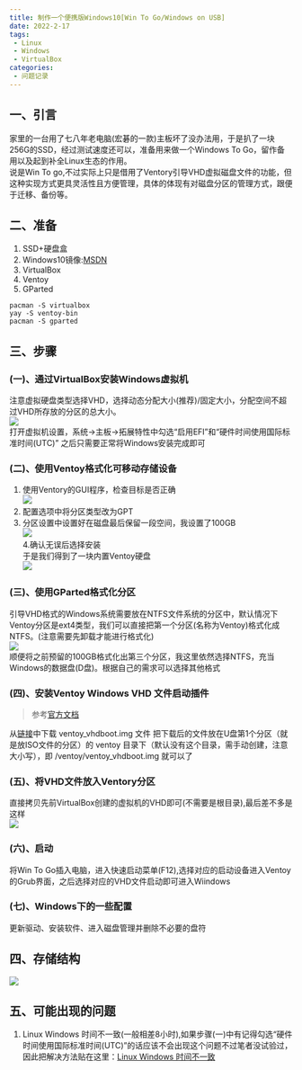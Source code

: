 ```yaml
---
title: 制作一个便携版Windows10[Win To Go/Windows on USB]
date: 2022-2-17
tags:
 - Linux 
 - Windows
 - VirtualBox
categories:
 - 问题记录
---
```


## 一、引言
家里的一台用了七八年老电脑(宏碁的一款)主板坏了没办法用，于是扒了一块256G的SSD，经过测试速度还可以，准备用来做一个Windows To Go，留作备用以及起到补全Linux生态的作用。  
说是Win To go,不过实际上只是借用了Ventory引导VHD虚拟磁盘文件的功能，但这种实现方式更具灵活性且方便管理，具体的体现有对磁盘分区的管理方式，跟便于迁移、备份等。

## 二、准备
1. SSD+硬盘盒
2. Windows10镜像:[MSDN](https://next.itellyou.cn/Original/Index)
3. VirtualBox
4. Ventoy
5. GParted
```shell
pacman -S virtualbox
yay -S ventoy-bin
pacman -S gparted
```
## 三、步骤
### (一)、通过VirtualBox安装Windows虚拟机
注意虚拟硬盘类型选择VHD，选择动态分配大小(推荐)/固定大小，分配空间不超过VHD所存放的分区的总大小。  
![](./image/WindowsOnUSB.md/2022-02-17-19-02-52.png)  
打开虚拟机设置，系统->主板->拓展特性中勾选“启用EFI”和“硬件时间使用国际标准时间(UTC)”
之后只需要正常将Windows安装完成即可

### (二)、使用Ventoy格式化可移动存储设备

1. 使用Ventory的GUI程序，检查目标是否正确  
![](./image/WindowsOnUSB.md/2022-02-17-19-11-13.png)  
2. 配置选项中将分区类型改为GPT  
3. 分区设置中设置好在磁盘最后保留一段空间，我设置了100GB  
![](./image/WindowsOnUSB.md/2022-02-17-19-14-29.png)  
4.确认无误后选择安装  
于是我们得到了一块内置Ventoy硬盘  
![](./image/WindowsOnUSB.md/2022-02-17-19-17-47.png)

### (三)、使用GParted格式化分区

引导VHD格式的Windows系统需要放在NTFS文件系统的分区中，默认情况下Ventoy分区是ext4类型，我们可以直接把第一个分区(名称为Ventoy)格式化成NTFS。(注意需要先卸载才能进行格式化)  
![](./image/WindowsOnUSB.md/2022-02-17-19-22-35.png)  
顺便将之前预留的100GB格式化出第三个分区，我这里依然选择NTFS，充当Windows的数据盘(D盘)。根据自己的需求可以选择其他格式  

### (四)、安装Ventoy Windows VHD 文件启动插件
> 参考[官方文档](https://www.ventoy.net/cn/plugin_vhdboot.html)  

从[链接](https://github.com/ventoy/vhdiso/releases)中下载 ventoy_vhdboot.img 文件
把下载后的文件放在U盘第1个分区（就是放ISO文件的分区）的 ventoy 目录下（默认没有这个目录，需手动创建，注意大小写），即 /ventoy/ventoy_vhdboot.img 就可以了  

### (五)、将VHD文件放入Ventory分区
直接拷贝先前VirtualBox创建的虚拟机的VHD即可(不需要是根目录),最后差不多是这样  
![](./image/WindowsOnUSB.md/2022-02-17-19-35-29.png)

### (六)、启动
将Win To Go插入电脑，进入快速启动菜单(F12),选择对应的启动设备进入Ventoy的Grub界面，之后选择对应的VHD文件启动即可进入Wiindows

### (七)、Windows下的一些配置
更新驱动、安装软件、进入磁盘管理并删除不必要的盘符

## 四、存储结构
![](./image/WindowsOnUSB.md/2022-02-17-19-52-37.png)

## 五、可能出现的问题
1. Linux Windows 时间不一致(一般相差8小时),如果步骤(一)中有记得勾选“硬件时间使用国际标准时间(UTC)”的话应该不会出现这个问题不过笔者没试验过，因此把解决方法贴在这里：[Linux Windows 时间不一致](https://eason0210.github.io/post/clock-issue-with-dual-system/)
